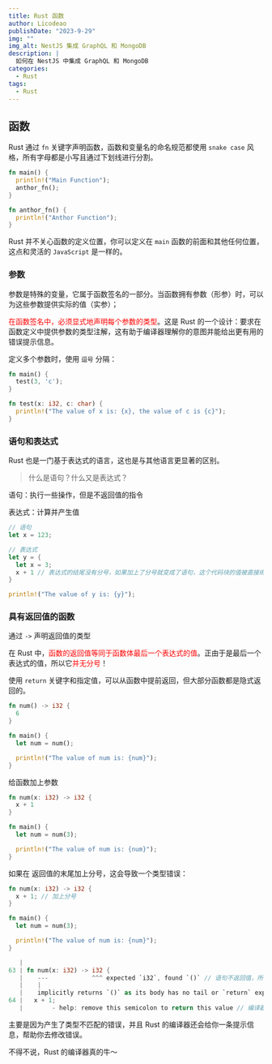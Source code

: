 ```yaml
---
title: Rust 函数
author: Licodeao
publishDate: "2023-9-29"
img: ""
img_alt: NestJS 集成 GraphQL 和 MongoDB
description: |
  如何在 NestJS 中集成 GraphQL 和 MongoDB
categories:
  - Rust
tags:
  - Rust
---
```


## 函数

Rust 通过 `fn` 关键字声明函数，函数和变量名的命名规范都使用 `snake case` 风格，所有字母都是小写且通过下划线进行分割。

```rust
fn main() {
  println!("Main Function");
  anthor_fn();
}

fn anthor_fn() {
  println!("Anthor Function");
}
```

Rust 并不关心函数的定义位置，你可以定义在 `main` 函数的前面和其他任何位置，这点和灵活的 `JavaScript` 是一样的。

### 参数

参数是特殊的变量，它属于函数签名的一部分。当函数拥有参数（形参）时，可以为这些参数提供实际的值（实参）；

<font color="red">在函数签名中，必须显式地声明每个参数的类型</font>。这是 Rust 的一个设计：要求在函数定义中提供参数的类型注解，这有助于编译器理解你的意图并能给出更有用的错误提示信息。

定义多个参数时，使用 `逗号` 分隔：

```rust
fn main() {
  test(3, 'c');
}

fn test(x: i32, c: char) {
  println!("The value of x is: {x}, the value of c is {c}");
}
```

### 语句和表达式

Rust 也是一门基于表达式的语言，这也是与其他语言更显著的区别。

> 什么是语句？什么又是表达式？

语句：执行一些操作，但是不返回值的指令

表达式：计算并产生值

```rust
// 语句
let x = 123;

// 表达式
let y = {
  let x = 3;
  x + 1 // 表达式的结尾没有分号，如果加上了分号就变成了语句，这个代码块的值被直接绑定到了变量 y 上
}

println!("The value of y is: {y}");
```

### 具有返回值的函数

通过 `->` 声明返回值的类型

在 Rust 中，<font color="red">函数的返回值等同于函数体最后一个表达式的值</font>。正由于是最后一个表达式的值，所以它<font color="red">并无分号</font>！

使用 `return` 关键字和指定值，可以从函数中提前返回，但大部分函数都是隐式返回的。

```rust
fn num() -> i32 {
  6
}

fn main() {
  let num = num();

  println!("The value of num is: {num}");
}
```

给函数加上参数

```rust
fn num(x: i32) -> i32 {
  x + 1
}

fn main() {
  let num = num(3);

  println!("The value of num is: {num}");
}
```

如果在 返回值的末尾加上分号，这会导致一个类型错误：

```rust
fn num(x: i32) -> i32 {
  x + 1; // 加上分号
}

fn main() {
  let num = num(3);

  println!("The value of num is: {num}");
}
```

```rust
   |
63 | fn num(x: i32) -> i32 {
   |    ---            ^^^ expected `i32`, found `()` // 语句不返回值，所以返回一个单位类型()，表示空值
   |    |
   |    implicitly returns `()` as its body has no tail or `return` expression
64 |   x + 1;
   |        - help: remove this semicolon to return this value // 编译器提示信息
```

主要是因为产生了类型不匹配的错误，并且 Rust 的编译器还会给你一条提示信息，帮助你去修改错误。

不得不说，Rust 的编译器真的牛～
